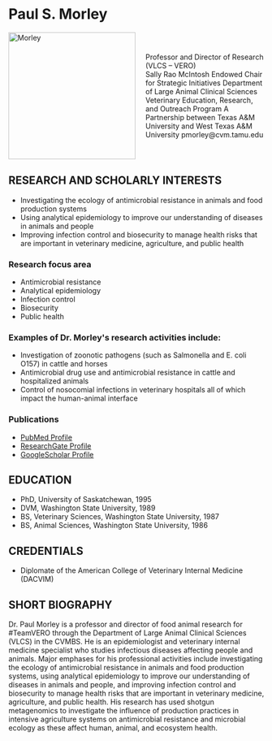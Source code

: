 # Paul S. Morley



<div style="display: flex; flex-direction: row; align-items: center;">

<img src="../../assets/Morley2.web.jpg" alt="Morley" loading="lazy" width="250" style="margin-right: 20px;"/>

  <div>
    Professor and Director of Research (VLCS – VERO)<br/>
    Sally Rao McIntosh Endowed Chair for Strategic Initiatives
    Department of Large Animal Clinical Sciences<br/>
    Veterinary Education, Research, and Outreach Program
    A Partnership between Texas A&M University and West Texas A&M University
    pmorley@cvm.tamu.edu <br/>
  </div>

</div>




## RESEARCH AND SCHOLARLY INTERESTS
* Investigating the ecology of antimicrobial resistance in animals and food production systems
* Using analytical epidemiology to improve our understanding of diseases in animals and people
* Improving infection control and biosecurity to manage health risks that are important in veterinary medicine, agriculture, and public health

### Research focus area
* Antimicrobial resistance
* Analytical epidemiology
* Infection control
* Biosecurity
* Public health

### Examples of Dr. Morley's research activities include:
* Investigation of zoonotic pathogens (such as Salmonella and E. coli O157) in cattle and horses
* Antimicrobial drug use and antimicrobial resistance in cattle and hospitalized animals
* Control of nosocomial infections in veterinary hospitals all of which impact the human-animal interface

### Publications
* [PubMed Profile](https://www.ncbi.nlm.nih.gov/myncbi/14Ikqzq30Nv5a/bibliography/public/)
* [ResearchGate Profile](https://www.researchgate.net/profile/Paul_Morley2)
* [GoogleScholar Profile](https://scholar.google.com/citations?user=T-yNyx0AAAAJ&hl=en)

## EDUCATION
* PhD, University of Saskatchewan, 1995
* DVM, Washington State University, 1989
* BS, Veterinary Sciences, Washington State University, 1987
* BS, Animal Sciences, Washington State University, 1986

## CREDENTIALS
* Diplomate of the American College of Veterinary Internal Medicine (DACVIM)

## SHORT BIOGRAPHY
Dr. Paul Morley is a professor and director of food animal research for #TeamVERO through the Department of Large Animal Clinical Sciences (VLCS) in the CVMBS. He is an epidemiologist and veterinary internal medicine specialist who studies infectious diseases affecting people and animals. Major emphases for his professional activities include investigating the ecology of antimicrobial resistance in animals and food production systems, using analytical epidemiology to improve our understanding of diseases in animals and people, and improving infection control and biosecurity to manage health risks that are important in veterinary medicine, agriculture, and public health. His research has used shotgun metagenomics to investigate the influence of production practices in intensive agriculture systems on antimicrobial resistance and microbial ecology as these affect human, animal, and ecosystem health.
